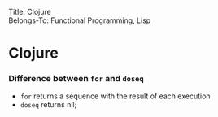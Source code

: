 Title: Clojure  
Belongs-To: Functional Programming, Lisp  

# Clojure

### Difference between `for` and `doseq`

- `for` returns a sequence with the result of each execution
- `doseq` returns nil;
